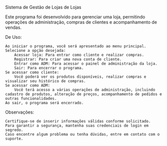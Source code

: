 Sistema de Gestão de Lojas de Lojas

Este programa foi desenvolvido para gerenciar uma loja, permitindo operações de administração, compras de clientes e acompanhamento de vendas.

De Uso:

    Ao iniciar o programa, você será apresentado ao menu principal.
    Selecione a opção desejada:
        Acessar loja: Para entrar como cliente e realizar compras.
        Registrar: Para criar uma nova conta de cliente.
        Entrar como ADM: Para acessar o painel de administração da loja.
        Sair: Para encerrar o programa.
    Se acessar como cliente:
        Você poderá ver os produtos disponíveis, realizar compras e visualizar seu histórico de compras.
    Se acessar como ADM:
        Você terá acesso a várias operações de administração, incluindo cadastro de produtos, alteração de preços, acompanhamento de pedidos e outras funcionalidades.
    Ao sair, o programa será encerrado.

Observações:

    Certifique-se de inserir informações válidas conforme solicitado.
    Para garantir a segurança, mantenha suas credenciais de login em segredo.
    Caso encontre algum problema ou tenha dúvidas, entre em contato com o suporte.
